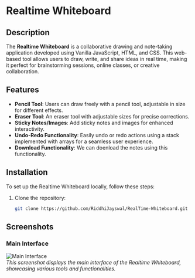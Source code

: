 # Realtime Whiteboard

## Description
The **Realtime Whiteboard** is a collaborative drawing and note-taking application developed using Vanilla JavaScript, HTML, and CSS. This web-based tool allows users to draw, write, and share ideas in real time, making it perfect for brainstorming sessions, online classes, or creative collaboration.

## Features
- **Pencil Tool**: Users can draw freely with a pencil tool, adjustable in size for different effects.
- **Eraser Tool**: An eraser tool with adjustable sizes for precise corrections.
- **Sticky Notes/Images**: Add sticky notes and images for enhanced interactivity.
- **Undo-Redo Functionality**: Easily undo or redo actions using a stack implemented with arrays for a seamless user experience.
- **Download Functionality**: We can doenload the notes using this functionality.

## Installation
To set up the Realtime Whiteboard locally, follow these steps:

1. Clone the repository:
   ```bash
   git clone https://github.com/RiddhiJayswal/RealTime-Whiteboard.git

## Screenshots

### Main Interface
![Main Interface](https://drive.google.com/uc?export=view&id=1nsiVsYDBUxJ7QePjTsQc1rkcbybpux4C)  
*This screenshot displays the main interface of the Realtime Whiteboard, showcasing various tools and functionalities.*


